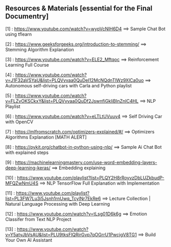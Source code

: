## Resources & Materials [essential for the Final Documentry]
[1] : https://www.youtube.com/watch?v=wypVcNIH6D4 ==> Sample Chat Bot using tflearn

[2] : https://www.geeksforgeeks.org/introduction-to-stemming/ ==> Stemming Algorithm Explanation

[3] : https://www.youtube.com/watch?v=ELE2_Mftqoc ==> Reinforcement Learning Full Course

[4] : https://www.youtube.com/watch?v=J1F32aVSYaU&list=PLQVvvaa0QuDeI12McNQdnTlWz9XlCa0uo ==> Autonomous self-driving cars with Carla and Python playlist

[5] : https://www.youtube.com/watch?v=FLZvOKSCkxY&list=PLQVvvaa0QuDf2JswnfiGkliBInZnIC4HL ==> NLP Playlist

[6] : https://www.youtube.com/watch?v=eLTLtUVuuy4 ==> Self Driving Car with OpenCV

[7] : https://mlfromscratch.com/optimizers-explained/#/ ==> Optimizers Algorithms Explanation [MATH ALERT]

[8] : https://pykit.org/chatbot-in-python-using-nlp/ ==> Sample Ai Chat Bot with explained steps

[9] : https://machinelearningmastery.com/use-word-embedding-layers-deep-learning-keras/ ==> Embedding explaining

[10] : https://www.youtube.com/playlist?list=PLQY2H8rRoyvzDbLUZkbudP-MFQZwNmU4S ==> NLP TensorFlow Full Explanation with Implementation

[11] : https://www.youtube.com/playlist?list=PL3FW7Lu3i5Jsnh1rnUwq_TcylNr7EkRe6 ==> Lecture Collection | Natural Language Processing with Deep Learning

[12] : https://www.youtube.com/watch?v=tLsg01D6k6g ==> Emotion Classifer from Text NLP Project

[13] : https://www.youtube.com/watch?v=Y5atyJbVsAU&list=PLU9tksFlQRirGvp7qOGrrU1PwcjgV8TG1 ==> Build Your Own AI Assistant 
